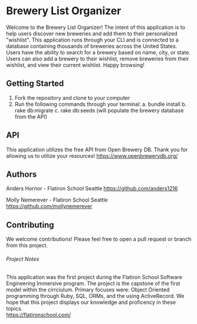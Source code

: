 # Brewery List Organizer

Welcome to the Brewery List Organizer! The intent of this application is to help users discover new breweries and add them to their personalized "wishlist". This application runs through your CLI and is connected to a database containing thousands of breweries across the United States.  Users have the ability to search for a brewery based on name, city, or state.  Users can also add a brewery to their wishlist, remove breweries from their wishlist, and view their current wishlist. Happy browsing! 

## Getting Started
1. Fork the repository and clone to your computer
2. Run the following commands through your terminal:
    a. bundle install
    b. rake db:migrate
    c. rake db:seeds (will populate the brewery database from the API)


## API
This application utilizes the free API from Open Brewery DB. Thank you for allowing us to utilize your resources!
https://www.openbrewerydb.org/


## Authors
Anders Hornor - Flatiron School Seattle
https://github.com/anders1216

Molly Nemerever - Flatiron School Seattle
https://github.com/mollynemerever


## Contributing
We welcome contributions! Please feel free to open a pull request or branch from this project.


###### Project Notes
This application was the first project during the Flatiron School Software Engineering Immersive program. The project is the capstone of the first model within the cirrciulum. Primary focuses were: Object Oriented programming through Ruby, SQL, ORMs, and the using ActiveRecord. We hope that this project displays our knowledge and proficency in these topics.  
https://flatironschool.com/
